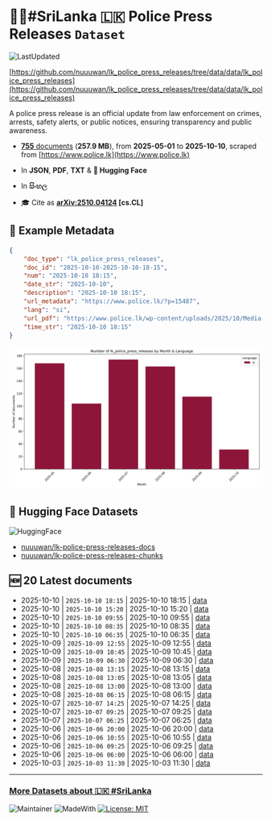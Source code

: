# 👮‍♂️#SriLanka 🇱🇰 Police Press Releases `Dataset`

![LastUpdated](https://img.shields.io/badge/last_updated-2025--10--11_04:18:45-green)

[https://github.com/nuuuwan/lk_police_press_releases/tree/data/data/lk_police_press_releases](https://github.com/nuuuwan/lk_police_press_releases/tree/data/data/lk_police_press_releases)

A police press release is an official update from law enforcement on crimes, arrests, safety alerts, or public notices, ensuring transparency and public awareness.

- [**755** documents](https://github.com/nuuuwan/lk_police_press_releases/tree/data/data/lk_police_press_releases) (**257.9 MB**), from **2025-05-01** to **2025-10-10**, scraped from [https://www.police.lk](https://www.police.lk)

- In **JSON**, **PDF**, **TXT** & **🤗 Hugging Face**

- In **සිංහල**

- 🎓 Cite as **[arXiv:2510.04124](https://arxiv.org/abs/2510.04124) [cs.CL]**

## 📝 Example Metadata

```json
{
    "doc_type": "lk_police_press_releases",
    "doc_id": "2025-10-10-2025-10-10-18-15",
    "num": "2025-10-10 18:15",
    "date_str": "2025-10-10",
    "description": "2025-10-10 18:15",
    "url_metadata": "https://www.police.lk/?p=15487",
    "lang": "si",
    "url_pdf": "https://www.police.lk/wp-content/uploads/2025/10/Media-on-2025.10.10-at-1815-_compressed.pdf",
    "time_str": "2025-10-10 18:15"
}
```

![Chart](https://raw.githubusercontent.com/nuuuwan/lk_police_press_releases/refs/heads/data/data/lk_police_press_releases/docs_by_month_and_lang.png)

## 🤗 Hugging Face Datasets

![HuggingFace](https://img.shields.io/badge/-HuggingFace-FDEE21?style=for-the-badge&logo=HuggingFace)

- [nuuuwan/lk-police-press-releases-docs](https://huggingface.co/datasets/nuuuwan/lk-police-press-releases-docs)
- [nuuuwan/lk-police-press-releases-chunks](https://huggingface.co/datasets/nuuuwan/lk-police-press-releases-chunks)

## 🆕 20 Latest documents

- 2025-10-10 | `2025-10-10 18:15` | 2025-10-10 18:15 | [data](https://github.com/nuuuwan/lk_police_press_releases/tree/data/data/lk_police_press_releases/2020s/2025/2025-10-10-2025-10-10-18-15)
- 2025-10-10 | `2025-10-10 15:20` | 2025-10-10 15:20 | [data](https://github.com/nuuuwan/lk_police_press_releases/tree/data/data/lk_police_press_releases/2020s/2025/2025-10-10-2025-10-10-15-20)
- 2025-10-10 | `2025-10-10 09:55` | 2025-10-10 09:55 | [data](https://github.com/nuuuwan/lk_police_press_releases/tree/data/data/lk_police_press_releases/2020s/2025/2025-10-10-2025-10-10-09-55)
- 2025-10-10 | `2025-10-10 08:35` | 2025-10-10 08:35 | [data](https://github.com/nuuuwan/lk_police_press_releases/tree/data/data/lk_police_press_releases/2020s/2025/2025-10-10-2025-10-10-08-35)
- 2025-10-10 | `2025-10-10 06:35` | 2025-10-10 06:35 | [data](https://github.com/nuuuwan/lk_police_press_releases/tree/data/data/lk_police_press_releases/2020s/2025/2025-10-10-2025-10-10-06-35)
- 2025-10-09 | `2025-10-09 12:55` | 2025-10-09 12:55 | [data](https://github.com/nuuuwan/lk_police_press_releases/tree/data/data/lk_police_press_releases/2020s/2025/2025-10-09-2025-10-09-12-55)
- 2025-10-09 | `2025-10-09 10:45` | 2025-10-09 10:45 | [data](https://github.com/nuuuwan/lk_police_press_releases/tree/data/data/lk_police_press_releases/2020s/2025/2025-10-09-2025-10-09-10-45)
- 2025-10-09 | `2025-10-09 06:30` | 2025-10-09 06:30 | [data](https://github.com/nuuuwan/lk_police_press_releases/tree/data/data/lk_police_press_releases/2020s/2025/2025-10-09-2025-10-09-06-30)
- 2025-10-08 | `2025-10-08 13:15` | 2025-10-08 13:15 | [data](https://github.com/nuuuwan/lk_police_press_releases/tree/data/data/lk_police_press_releases/2020s/2025/2025-10-08-2025-10-08-13-15)
- 2025-10-08 | `2025-10-08 13:05` | 2025-10-08 13:05 | [data](https://github.com/nuuuwan/lk_police_press_releases/tree/data/data/lk_police_press_releases/2020s/2025/2025-10-08-2025-10-08-13-05)
- 2025-10-08 | `2025-10-08 13:00` | 2025-10-08 13:00 | [data](https://github.com/nuuuwan/lk_police_press_releases/tree/data/data/lk_police_press_releases/2020s/2025/2025-10-08-2025-10-08-13-00)
- 2025-10-08 | `2025-10-08 06:15` | 2025-10-08 06:15 | [data](https://github.com/nuuuwan/lk_police_press_releases/tree/data/data/lk_police_press_releases/2020s/2025/2025-10-08-2025-10-08-06-15)
- 2025-10-07 | `2025-10-07 14:25` | 2025-10-07 14:25 | [data](https://github.com/nuuuwan/lk_police_press_releases/tree/data/data/lk_police_press_releases/2020s/2025/2025-10-07-2025-10-07-14-25)
- 2025-10-07 | `2025-10-07 09:25` | 2025-10-07 09:25 | [data](https://github.com/nuuuwan/lk_police_press_releases/tree/data/data/lk_police_press_releases/2020s/2025/2025-10-07-2025-10-07-09-25)
- 2025-10-07 | `2025-10-07 06:25` | 2025-10-07 06:25 | [data](https://github.com/nuuuwan/lk_police_press_releases/tree/data/data/lk_police_press_releases/2020s/2025/2025-10-07-2025-10-07-06-25)
- 2025-10-06 | `2025-10-06 20:00` | 2025-10-06 20:00 | [data](https://github.com/nuuuwan/lk_police_press_releases/tree/data/data/lk_police_press_releases/2020s/2025/2025-10-06-2025-10-06-20-00)
- 2025-10-06 | `2025-10-06 10:55` | 2025-10-06 10:55 | [data](https://github.com/nuuuwan/lk_police_press_releases/tree/data/data/lk_police_press_releases/2020s/2025/2025-10-06-2025-10-06-10-55)
- 2025-10-06 | `2025-10-06 09:25` | 2025-10-06 09:25 | [data](https://github.com/nuuuwan/lk_police_press_releases/tree/data/data/lk_police_press_releases/2020s/2025/2025-10-06-2025-10-06-09-25)
- 2025-10-06 | `2025-10-06 06:00` | 2025-10-06 06:00 | [data](https://github.com/nuuuwan/lk_police_press_releases/tree/data/data/lk_police_press_releases/2020s/2025/2025-10-06-2025-10-06-06-00)
- 2025-10-03 | `2025-10-03 11:30` | 2025-10-03 11:30 | [data](https://github.com/nuuuwan/lk_police_press_releases/tree/data/data/lk_police_press_releases/2020s/2025/2025-10-03-2025-10-03-11-30)

---

### [More Datasets about 🇱🇰 #SriLanka](https://github.com/nuuuwan/lk_datasets)

![Maintainer](https://img.shields.io/badge/maintainer-nuuuwan-red)
![MadeWith](https://img.shields.io/badge/made_with-python-blue)
[![License: MIT](https://img.shields.io/badge/License-MIT-yellow.svg)](https://opensource.org/licenses/MIT)
